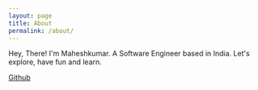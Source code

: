 ```yaml
---
layout: page
title: About 
permalink: /about/
---
```


Hey, There! I'm Maheshkumar. A Software Engineer based in India. Let's explore, have fun and learn.

[Github](https://github.com/Maheshkumar-novice)
